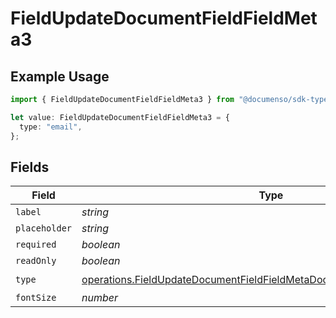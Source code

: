 # FieldUpdateDocumentFieldFieldMeta3

## Example Usage

```typescript
import { FieldUpdateDocumentFieldFieldMeta3 } from "@documenso/sdk-typescript/models/operations";

let value: FieldUpdateDocumentFieldFieldMeta3 = {
  type: "email",
};
```

## Fields

| Field                                                                                                                                                              | Type                                                                                                                                                               | Required                                                                                                                                                           | Description                                                                                                                                                        |
| ------------------------------------------------------------------------------------------------------------------------------------------------------------------ | ------------------------------------------------------------------------------------------------------------------------------------------------------------------ | ------------------------------------------------------------------------------------------------------------------------------------------------------------------ | ------------------------------------------------------------------------------------------------------------------------------------------------------------------ |
| `label`                                                                                                                                                            | *string*                                                                                                                                                           | :heavy_minus_sign:                                                                                                                                                 | N/A                                                                                                                                                                |
| `placeholder`                                                                                                                                                      | *string*                                                                                                                                                           | :heavy_minus_sign:                                                                                                                                                 | N/A                                                                                                                                                                |
| `required`                                                                                                                                                         | *boolean*                                                                                                                                                          | :heavy_minus_sign:                                                                                                                                                 | N/A                                                                                                                                                                |
| `readOnly`                                                                                                                                                         | *boolean*                                                                                                                                                          | :heavy_minus_sign:                                                                                                                                                 | N/A                                                                                                                                                                |
| `type`                                                                                                                                                             | [operations.FieldUpdateDocumentFieldFieldMetaDocumentsFieldsResponseType](../../models/operations/fieldupdatedocumentfieldfieldmetadocumentsfieldsresponsetype.md) | :heavy_check_mark:                                                                                                                                                 | N/A                                                                                                                                                                |
| `fontSize`                                                                                                                                                         | *number*                                                                                                                                                           | :heavy_minus_sign:                                                                                                                                                 | N/A                                                                                                                                                                |